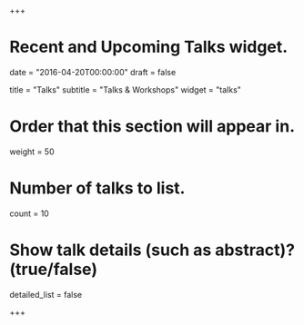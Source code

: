 +++
# Recent and Upcoming Talks widget.

date = "2016-04-20T00:00:00"
draft = false

title = "Talks"
subtitle = "Talks & Workshops"
widget = "talks"

# Order that this section will appear in.
weight = 50

# Number of talks to list.
count = 10

# Show talk details (such as abstract)? (true/false)
detailed_list = false

+++

